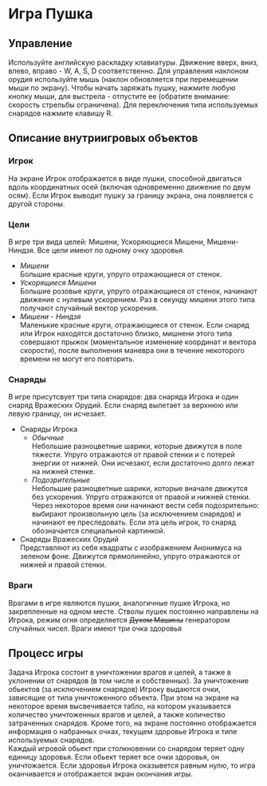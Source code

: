 # Игра Пушка 
## Управление  
Используйте английскую раскладку клавиатуры. Движение вверх, вниз, влево, вправо - W, A, S, D соответственно. Для управления наклоном орудия используйте мышь (наклон обновляется при перемещении мыши по экрану). Чтобы начать заряжать пушку, нажмите любую кнопку мыши, для выстрела - отпустите ее (обратите внимание: скорость стрельбы ограничена). Для переключения типа используемых снарядов нажмите клавишу R.

## Описание внутриигровых объектов
### Игрок  
На экране Игрок отображается в виде пушки, способной двигаться вдоль координатных осей (включая одновременно движение по двум осям). Если Игрок выводит пушку за границу экрана, она появляется с другой стороны.
### Цели
В игре три вида целей: Мишени, Ускоряющиеся Мишени, Мишени-Ниндзя. Все цели имеют по одному очку здоровья.
* *Мишени*  
Большие красные круги, упруго отражающиеся от стенок.
* *Ускорящиеся Мишени*  
Большие розовые круги, упруго отражающиеся от стенок, начинают движение с нулевым ускорением. Раз в секунду мишени этого типа получают случайный вектор ускорения.
* *Мишени - Ниндзя*  
Маленькие красные круги, отражающиеся от стенок. Если снаряд или Игрок находятся достаточно близко, мишнени этого типа совершают прыжок (моментальное изменение координат и вектора скорости), после выполнения маневра они в течение некоторого времени не могут его повторить.
### Снаряды  
В игре присутсвует три типа снарядов: два снаряда Игрока и один снаряд Вражеских Орудий. Если снаряд вылетает за верхнюю или левую границу, он исчезает.
* Снаряды Игрока  
    * *Обычные*  
    Небольшие разноцветные шарики, которые движутся в поле тяжести. Упруго отражаются от правой стенки и с потерей энергии от нижней. Они исчезают, если достаточно долго лежат на нижней стенке.
    * *Подозрительные*  
    Небольшие разноцветные шарики, которые вначале движутся без ускорения. Упруго отражаются от правой и нижней стенки. Через некоторое время они начинают вести себя подозрительно: выбирают произвольную цель (за исключением снарядов) и начинают ее преследовать. Если эта цель игрок, то снаряд обозначается специальной картинкой.
 * Снаряды Вражеских Орудий  
 Представляют из себя квадраты с изображением Анонимуса на зеленом фоне. Движутся прямолинейно, упруго отражаются от нижней и правой стенки.
 ### Враги
 Врагами в игре являются пушки, аналогичные пушке Игрока, но закрепленные на одном месте. Стволы пушек постоянно направлены на Игрока, режим огня определяется ~~Духом Машины~~ генератором случайных чисел. Враги имеют три очка здоровья
 
## Процесс игры
Задача Игрока состоит в уничтожении врагов и целей, а также в  уклонении от снарядов (в том числе и собственных). За уничтожение обьектов (за исключением снарядов) Игроку выдаются очки, зависящие от типа уничтоженного объекта. При этом на экране на некоторое время высвечивается табло, на котором указывается количество уничтоженных врагов и целей, а также количество затраченных снарядов. Кроме того, на экране постоянно отображается информация о набранных очках, текущем здоровье Игрока и типе используемых снарядов.  
Каждый игровой обьект при столкновении со снарядом теряет одну единицу здоровья. Если обьект теряет все очки здоровья, он уничтожается. Если здоровья Игрока оказывется равным нулю, то игра оканчивается и отображается экран окончания игры.


 



